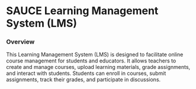 # SAUCE Learning Management System (LMS)

### Overview

This Learning Management System (LMS) is designed to facilitate online course management for students and educators. It allows teachers to create and manage courses, upload learning materials, grade assignments, and interact with students. Students can enroll in courses, submit assignments, track their grades, and participate in discussions.
